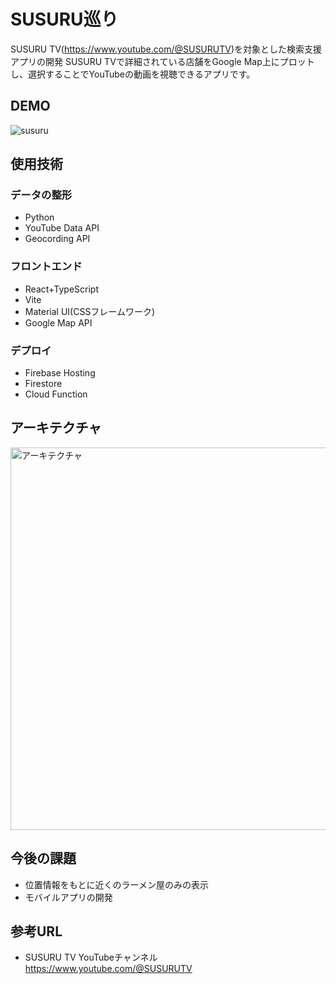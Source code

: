 # SUSURU巡り
SUSURU TV(https://www.youtube.com/@SUSURUTV)を対象とした検索支援アプリの開発
SUSURU TVで詳細されている店舗をGoogle Map上にプロットし、選択することでYouTubeの動画を視聴できるアプリです。
## DEMO
![susuru](https://user-images.githubusercontent.com/79000447/212587701-a4c60dcf-5d64-43eb-92b0-dd86f2eb4235.gif)
## 使用技術
### データの整形
- Python
- YouTube Data API
- Geocording API
### フロントエンド
- React+TypeScript
- Vite
- Material UI(CSSフレームワーク)
- Google Map API
### デプロイ
- Firebase Hosting
- Firestore
- Cloud Function
## アーキテクチャ
<img width="612" alt="アーキテクチャ" src="https://user-images.githubusercontent.com/79000447/212591817-64963895-fb2e-4ff2-b1bb-fe277e96426c.png">

## 今後の課題
- 位置情報をもとに近くのラーメン屋のみの表示
- モバイルアプリの開発
## 参考URL
- SUSURU TV YouTubeチャンネル
https://www.youtube.com/@SUSURUTV
